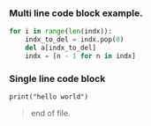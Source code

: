 ### Multi line code block example.

```python
for i in range(len(indx)):
    indx_to_del = indx.pop(0)
    del a[indx_to_del]
    indx = [n - 1 for n in indx]
```


### Single line code block
`print("hello world")`


> end of file.
